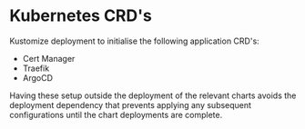 # Kubernetes CRD's

Kustomize deployment to initialise the following application CRD's:
- Cert Manager
- Traefik
- ArgoCD

Having these setup outside the deployment of the relevant charts avoids the deployment dependency that prevents applying any subsequent configurations until the chart deployments are complete.